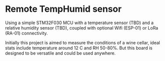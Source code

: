  # Remote TempHumid sensor

Using a simple STM32F030 MCU with a temperature sensor (TBD) and a relative humidity sensor (TBD), coupled with optional Wifi (ESP-01) or LoRa (RA-01) connectivity.

Initially this project is aimed to measure the conditions of a wine cellar, ideal stats include temperature around 12 C and RH 50-80%. But this board is designed to be versatile and could be used anywhere.

